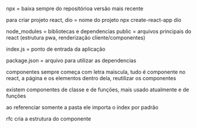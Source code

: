 npx = baixa sempre do repositórioa versão mais recente

para criar projeto react, dio = nome do projeto
npx create-react-app dio

node_modules = bibliotecas e dependencias
public = arquivos principais do react (estrutura pwa, renderização cliente/componentes)

index.js = ponto de entrada da aplicação

package.json = arquivo para utilizar as dependencias 

componentes sempre começa com letra maiscula, tudo é componente no react, a página e os elementos dentro dela, reutilizar os componentes

existem componentes de classe e de funções, mais usado atualmente e de funções

ao referenciar somente a pasta ele importa o index por padrão

rfc cria a estrutura do componente